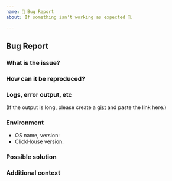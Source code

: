 ```yaml
---
name: 🐛 Bug Report
about: If something isn't working as expected 🤔.

---
```


## Bug Report

### What is the issue?

### How can it be reproduced?

### Logs, error output, etc

(If the output is long, please create a [gist](https://gist.github.com/) and
paste the link here.)

### Environment

- OS name, version:
- ClickHouse version:

### Possible solution

### Additional context
